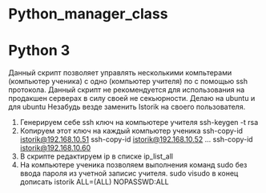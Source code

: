 # Python_manager_class
# Python 3

Данный скрипт позволяет управлять несколькими компьтерами (компьютер ученика) с одно (компьютер учителя) по с помощью ssh протокола.
Данный скрипт не рекомендуется для использования на продакшен серверах в силу своей не секьюрности.
Делаю на ubuntu и для ubuntu
Незабудь везде заменить Istorik на своего пользователя.

1. Генерируем себе ssh ключ на компьютере учителя
ssh-keygen -t rsa
2. Копируем этот ключ на каждый компьютер ученика
ssh-copy-id istorik@192.168.10.51
ssh-copy-id istorik@192.168.10.52
...
ssh-copy-id istorik@192.168.10.60
3. В скрипте редактируем ip в списке ip_list_all
4. На компьютере ученика позволяем выполнения команд sudo без ввода пароля из учетной записис учителя.
sudo visudo
в конец дописать
istorik ALL=(ALL) NOPASSWD:ALL
